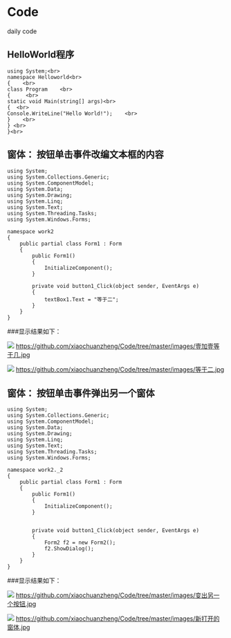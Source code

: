 # Code
daily code

## HelloWorld程序
```
using System;<br>
namespace Helloworld<br>
{    <br>
class Program    <br>
{     <br>
static void Main(string[] args)<br>
{  <br>
Console.WriteLine("Hello World!");    <br>  
}    <br>
} <br>
}<br>
```
## 窗体： 按钮单击事件改编文本框的内容
```
using System;
using System.Collections.Generic;
using System.ComponentModel;
using System.Data;
using System.Drawing;
using System.Linq;
using System.Text;
using System.Threading.Tasks;
using System.Windows.Forms;

namespace work2
{
    public partial class Form1 : Form
    {
        public Form1()
        {
            InitializeComponent();
        }

        private void button1_Click(object sender, EventArgs e)
        {
            textBox1.Text = "等于二";
        }
    }
}
```
###显示结果如下：

![](./imgs/壹加壹等于几.jpg)
https://github.com/xiaochuanzheng/Code/tree/master/images/壹加壹等于几.jpg

![](./imgs/等于二.jpg)
https://github.com/xiaochuanzheng/Code/tree/master/images/等于二.jpg

## 窗体： 按钮单击事件弹出另一个窗体
```
using System;
using System.Collections.Generic;
using System.ComponentModel;
using System.Data;
using System.Drawing;
using System.Linq;
using System.Text;
using System.Threading.Tasks;
using System.Windows.Forms;

namespace work2._2
{
    public partial class Form1 : Form
    {
        public Form1()
        {
            InitializeComponent();
        }
       

        private void button1_Click(object sender, EventArgs e)
        {
            Form2 f2 = new Form2();
            f2.ShowDialog();
        }
    }
}
```
###显示结果如下：

![](./imgs/变出另一个按钮.jpg)
https://github.com/xiaochuanzheng/Code/tree/master/images/变出另一个按钮.jpg

![](./imgs/新打开的窗体.jpg)
https://github.com/xiaochuanzheng/Code/tree/master/images/新打开的窗体.jpg

